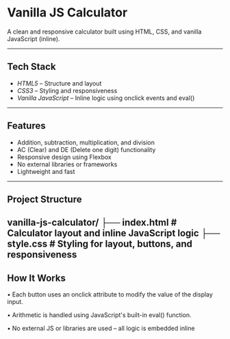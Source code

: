 ﻿#  Vanilla JS Calculator

A clean and responsive calculator built using HTML, CSS, and vanilla JavaScript (inline). 

---

##  Tech Stack

- *HTML5* – Structure and layout
- *CSS3* – Styling and responsiveness
- *Vanilla JavaScript* – Inline logic using onclick events and eval()

---

##  Features

- Addition, subtraction, multiplication, and division
- AC (Clear) and DE (Delete one digit) functionality
- Responsive design using Flexbox
- No external libraries or frameworks
- Lightweight and fast


---

##  Project Structure
vanilla-js-calculator/
├── index.html # Calculator layout and inline JavaScript logic
├── style.css # Styling for layout, buttons, and responsiveness
---

## How It Works
• Each button uses an onclick attribute to modify the value of the display input.

• Arithmetic is handled using JavaScript's built-in eval() function.

• No external JS or libraries are used – all logic is embedded inline
